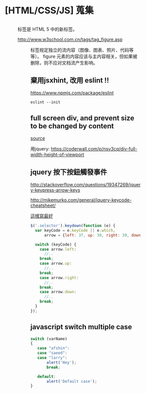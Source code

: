# [HTML/CSS/JS] 蒐集

## <figure>

<figure> 标签是 HTML 5 中的新标签。

http://www.w3school.com.cn/tags/tag_figure.asp

<figure> 标签规定独立的流内容（图像、图表、照片、代码等等）。
figure 元素的内容应该与主内容相关，但如果被删除，则不应对文档流产生影响。


## 棄用jsxhint, 改用 eslint !! 

https://www.npmjs.com/package/eslint

 `eslint --init`



## full screen div, and prevent size to be changed by content

[source](http://stackoverflow.com/questions/3276226/how-to-make-a-full-screen-div-and-prevent-size-to-be-changed-by-content)

用jquery: https://coderwall.com/p/nsv3cq/div-full-width-height-of-viewport



## jquery 按下按鈕觸發事件

http://stackoverflow.com/questions/19347269/jquery-keypress-arrow-keys

http://mikemurko.com/general/jquery-keycode-cheatsheet/

[這樣寫最好](http://stackoverflow.com/questions/1402698/binding-arrow-keys-in-js-jquery)

``` js
$('.selector').keydown(function (e) {
  var keyCode = e.keyCode || e.which,
      arrow = {left: 37, up: 38, right: 39, down: 40 };

  switch (keyCode) {
    case arrow.left:
      //..
    break;
    case arrow.up:
      //..
    break;
    case arrow.right:
      //..
    break;
    case arrow.down:
      //..
    break;
  }
});
```

## javascript switch multiple case 

``` js
switch (varName)
{
   case "afshin":
   case "saeed":
   case "larry": 
       alert('Hey');
       break;

   default: 
       alert('Default case');
}
```
